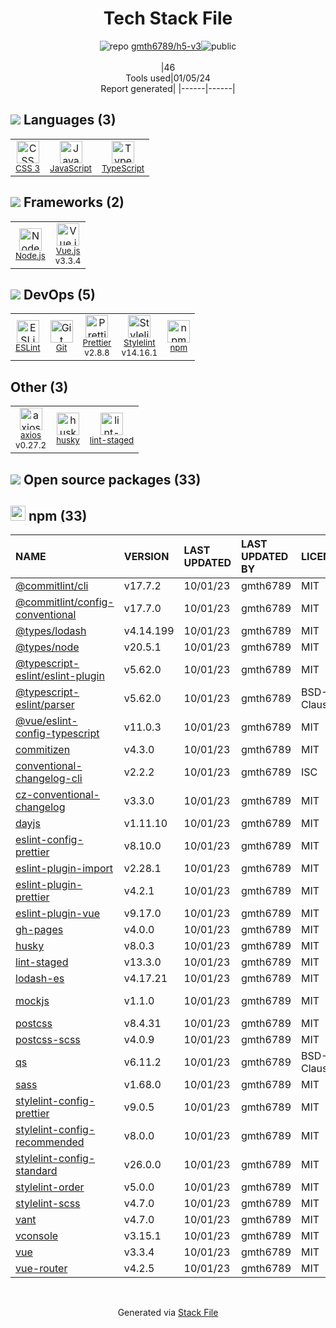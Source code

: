 <!--
&lt;--- Readme.md Snippet without images Start ---&gt;
## Tech Stack
gmth6789/h5-v3 is built on the following main stack:

- [Node.js](http://nodejs.org/) – Frameworks (Full Stack)
- [JavaScript](https://developer.mozilla.org/en-US/docs/Web/JavaScript) – Languages
- [TypeScript](http://www.typescriptlang.org) – Languages
- [ESLint](http://eslint.org/) – Code Review
- [Vue.js](http://vuejs.org/) – Javascript UI Libraries
- [Stylelint](http://stylelint.io/) – Code Review
- [axios](https://github.com/mzabriskie/axios) – Javascript Utilities & Libraries
- [Prettier](https://prettier.io/) – Code Review

Full tech stack [here](/techstack.md)

&lt;--- Readme.md Snippet without images End ---&gt;

&lt;--- Readme.md Snippet with images Start ---&gt;
## Tech Stack
gmth6789/h5-v3 is built on the following main stack:

- <img width='25' height='25' src='https://img.stackshare.io/service/1011/n1JRsFeB_400x400.png' alt='Node.js'/> [Node.js](http://nodejs.org/) – Frameworks (Full Stack)
- <img width='25' height='25' src='https://img.stackshare.io/service/1209/javascript.jpeg' alt='JavaScript'/> [JavaScript](https://developer.mozilla.org/en-US/docs/Web/JavaScript) – Languages
- <img width='25' height='25' src='https://img.stackshare.io/service/1612/bynNY5dJ.jpg' alt='TypeScript'/> [TypeScript](http://www.typescriptlang.org) – Languages
- <img width='25' height='25' src='https://img.stackshare.io/service/3337/Q4L7Jncy.jpg' alt='ESLint'/> [ESLint](http://eslint.org/) – Code Review
- <img width='25' height='25' src='https://img.stackshare.io/service/3837/paeckCWC.png' alt='Vue.js'/> [Vue.js](http://vuejs.org/) – Javascript UI Libraries
- <img width='25' height='25' src='https://img.stackshare.io/service/5446/V9JsvPul_400x400.jpg' alt='Stylelint'/> [Stylelint](http://stylelint.io/) – Code Review
- <img width='25' height='25' src='https://img.stackshare.io/no-img-open-source.png' alt='axios'/> [axios](https://github.com/mzabriskie/axios) – Javascript Utilities & Libraries
- <img width='25' height='25' src='https://img.stackshare.io/service/7035/default_66f265943abed56bcdbfca1c866a4261b1fbb063.jpg' alt='Prettier'/> [Prettier](https://prettier.io/) – Code Review

Full tech stack [here](/techstack.md)

&lt;--- Readme.md Snippet with images End ---&gt;
-->
<div align="center">

# Tech Stack File
![](https://img.stackshare.io/repo.svg "repo") [gmth6789/h5-v3](https://github.com/gmth6789/h5-v3)![](https://img.stackshare.io/public_badge.svg "public")
<br/><br/>
|46<br/>Tools used|01/05/24 <br/>Report generated|
|------|------|
</div>

## <img src='https://img.stackshare.io/languages.svg'/> Languages (3)
<table><tr>
  <td align='center'>
  <img width='36' height='36' src='https://img.stackshare.io/service/6727/css.png' alt='CSS 3'>
  <br>
  <sub><a href="https://developer.mozilla.org/en-US/docs/Web/CSS/CSS3">CSS 3</a></sub>
  <br>
  <sub></sub>
</td>

<td align='center'>
  <img width='36' height='36' src='https://img.stackshare.io/service/1209/javascript.jpeg' alt='JavaScript'>
  <br>
  <sub><a href="https://developer.mozilla.org/en-US/docs/Web/JavaScript">JavaScript</a></sub>
  <br>
  <sub></sub>
</td>

<td align='center'>
  <img width='36' height='36' src='https://img.stackshare.io/service/1612/bynNY5dJ.jpg' alt='TypeScript'>
  <br>
  <sub><a href="http://www.typescriptlang.org">TypeScript</a></sub>
  <br>
  <sub></sub>
</td>

</tr>
</table>

## <img src='https://img.stackshare.io/frameworks.svg'/> Frameworks (2)
<table><tr>
  <td align='center'>
  <img width='36' height='36' src='https://img.stackshare.io/service/1011/n1JRsFeB_400x400.png' alt='Node.js'>
  <br>
  <sub><a href="http://nodejs.org/">Node.js</a></sub>
  <br>
  <sub></sub>
</td>

<td align='center'>
  <img width='36' height='36' src='https://img.stackshare.io/service/3837/paeckCWC.png' alt='Vue.js'>
  <br>
  <sub><a href="http://vuejs.org/">Vue.js</a></sub>
  <br>
  <sub>v3.3.4</sub>
</td>

</tr>
</table>

## <img src='https://img.stackshare.io/devops.svg'/> DevOps (5)
<table><tr>
  <td align='center'>
  <img width='36' height='36' src='https://img.stackshare.io/service/3337/Q4L7Jncy.jpg' alt='ESLint'>
  <br>
  <sub><a href="http://eslint.org/">ESLint</a></sub>
  <br>
  <sub></sub>
</td>

<td align='center'>
  <img width='36' height='36' src='https://img.stackshare.io/service/1046/git.png' alt='Git'>
  <br>
  <sub><a href="http://git-scm.com/">Git</a></sub>
  <br>
  <sub></sub>
</td>

<td align='center'>
  <img width='36' height='36' src='https://img.stackshare.io/service/7035/default_66f265943abed56bcdbfca1c866a4261b1fbb063.jpg' alt='Prettier'>
  <br>
  <sub><a href="https://prettier.io/">Prettier</a></sub>
  <br>
  <sub>v2.8.8</sub>
</td>

<td align='center'>
  <img width='36' height='36' src='https://img.stackshare.io/service/5446/V9JsvPul_400x400.jpg' alt='Stylelint'>
  <br>
  <sub><a href="http://stylelint.io/">Stylelint</a></sub>
  <br>
  <sub>v14.16.1</sub>
</td>

<td align='center'>
  <img width='36' height='36' src='https://img.stackshare.io/service/1120/lejvzrnlpb308aftn31u.png' alt='npm'>
  <br>
  <sub><a href="https://www.npmjs.com/">npm</a></sub>
  <br>
  <sub></sub>
</td>

</tr>
</table>

## Other (3)
<table><tr>
  <td align='center'>
  <img width='36' height='36' src='https://img.stackshare.io/no-img-open-source.png' alt='axios'>
  <br>
  <sub><a href="https://github.com/mzabriskie/axios">axios</a></sub>
  <br>
  <sub>v0.27.2</sub>
</td>

<td align='center'>
  <img width='36' height='36' src='https://img.stackshare.io/service/9527/5502029.jpeg' alt='husky'>
  <br>
  <sub><a href="https://github.com/typicode/husky">husky</a></sub>
  <br>
  <sub></sub>
</td>

<td align='center'>
  <img width='36' height='36' src='https://img.stackshare.io/service/10577/11071.jpeg' alt='lint-staged'>
  <br>
  <sub><a href="https://github.com/okonet/lint-staged">lint-staged</a></sub>
  <br>
  <sub></sub>
</td>

</tr>
</table>


## <img src='https://img.stackshare.io/group.svg' /> Open source packages (33)</h2>

## <img width='24' height='24' src='https://img.stackshare.io/service/1120/lejvzrnlpb308aftn31u.png'/> npm (33)

|NAME|VERSION|LAST UPDATED|LAST UPDATED BY|LICENSE|VULNERABILITIES|
|:------|:------|:------|:------|:------|:------|
|[@commitlint/cli](https://www.npmjs.com/@commitlint/cli)|v17.7.2|10/01/23|gmth6789 |MIT|N/A|
|[@commitlint/config-conventional](https://www.npmjs.com/@commitlint/config-conventional)|v17.7.0|10/01/23|gmth6789 |MIT|N/A|
|[@types/lodash](https://www.npmjs.com/@types/lodash)|v4.14.199|10/01/23|gmth6789 |MIT|N/A|
|[@types/node](https://www.npmjs.com/@types/node)|v20.5.1|10/01/23|gmth6789 |MIT|N/A|
|[@typescript-eslint/eslint-plugin](https://www.npmjs.com/@typescript-eslint/eslint-plugin)|v5.62.0|10/01/23|gmth6789 |MIT|N/A|
|[@typescript-eslint/parser](https://www.npmjs.com/@typescript-eslint/parser)|v5.62.0|10/01/23|gmth6789 |BSD-2-Clause|N/A|
|[@vue/eslint-config-typescript](https://www.npmjs.com/@vue/eslint-config-typescript)|v11.0.3|10/01/23|gmth6789 |MIT|N/A|
|[commitizen](https://www.npmjs.com/commitizen)|v4.3.0|10/01/23|gmth6789 |MIT|N/A|
|[conventional-changelog-cli](https://www.npmjs.com/conventional-changelog-cli)|v2.2.2|10/01/23|gmth6789 |ISC|N/A|
|[cz-conventional-changelog](https://www.npmjs.com/cz-conventional-changelog)|v3.3.0|10/01/23|gmth6789 |MIT|N/A|
|[dayjs](https://www.npmjs.com/dayjs)|v1.11.10|10/01/23|gmth6789 |MIT|N/A|
|[eslint-config-prettier](https://www.npmjs.com/eslint-config-prettier)|v8.10.0|10/01/23|gmth6789 |MIT|N/A|
|[eslint-plugin-import](https://www.npmjs.com/eslint-plugin-import)|v2.28.1|10/01/23|gmth6789 |MIT|N/A|
|[eslint-plugin-prettier](https://www.npmjs.com/eslint-plugin-prettier)|v4.2.1|10/01/23|gmth6789 |MIT|N/A|
|[eslint-plugin-vue](https://www.npmjs.com/eslint-plugin-vue)|v9.17.0|10/01/23|gmth6789 |MIT|N/A|
|[gh-pages](https://www.npmjs.com/gh-pages)|v4.0.0|10/01/23|gmth6789 |MIT|N/A|
|[husky](https://www.npmjs.com/husky)|v8.0.3|10/01/23|gmth6789 |MIT|N/A|
|[lint-staged](https://www.npmjs.com/lint-staged)|v13.3.0|10/01/23|gmth6789 |MIT|N/A|
|[lodash-es](https://www.npmjs.com/lodash-es)|v4.17.21|10/01/23|gmth6789 |MIT|N/A|
|[mockjs](https://www.npmjs.com/mockjs)|v1.1.0|10/01/23|gmth6789 |MIT|[CVE-2023-26158](https://github.com/advisories/GHSA-mh8j-9jvh-gjf6) (High)|
|[postcss](https://www.npmjs.com/postcss)|v8.4.31|10/01/23|gmth6789 |MIT|N/A|
|[postcss-scss](https://www.npmjs.com/postcss-scss)|v4.0.9|10/01/23|gmth6789 |MIT|N/A|
|[qs](https://www.npmjs.com/qs)|v6.11.2|10/01/23|gmth6789 |BSD-3-Clause|N/A|
|[sass](https://www.npmjs.com/sass)|v1.68.0|10/01/23|gmth6789 |MIT|N/A|
|[stylelint-config-prettier](https://www.npmjs.com/stylelint-config-prettier)|v9.0.5|10/01/23|gmth6789 |MIT|N/A|
|[stylelint-config-recommended](https://www.npmjs.com/stylelint-config-recommended)|v8.0.0|10/01/23|gmth6789 |MIT|N/A|
|[stylelint-config-standard](https://www.npmjs.com/stylelint-config-standard)|v26.0.0|10/01/23|gmth6789 |MIT|N/A|
|[stylelint-order](https://www.npmjs.com/stylelint-order)|v5.0.0|10/01/23|gmth6789 |MIT|N/A|
|[stylelint-scss](https://www.npmjs.com/stylelint-scss)|v4.7.0|10/01/23|gmth6789 |MIT|N/A|
|[vant](https://www.npmjs.com/vant)|v4.7.0|10/01/23|gmth6789 |MIT|N/A|
|[vconsole](https://www.npmjs.com/vconsole)|v3.15.1|10/01/23|gmth6789 |MIT|N/A|
|[vue](https://www.npmjs.com/vue)|v3.3.4|10/01/23|gmth6789 |MIT|N/A|
|[vue-router](https://www.npmjs.com/vue-router)|v4.2.5|10/01/23|gmth6789 |MIT|N/A|

<br/>
<div align='center'>

Generated via [Stack File](https://github.com/marketplace/stack-file)
